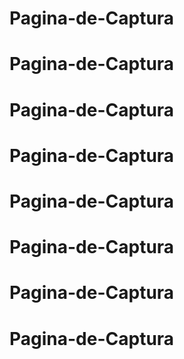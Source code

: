 # Pagina-de-Captura
# Pagina-de-Captura
# Pagina-de-Captura
# Pagina-de-Captura
# Pagina-de-Captura
# Pagina-de-Captura
# Pagina-de-Captura
# Pagina-de-Captura
